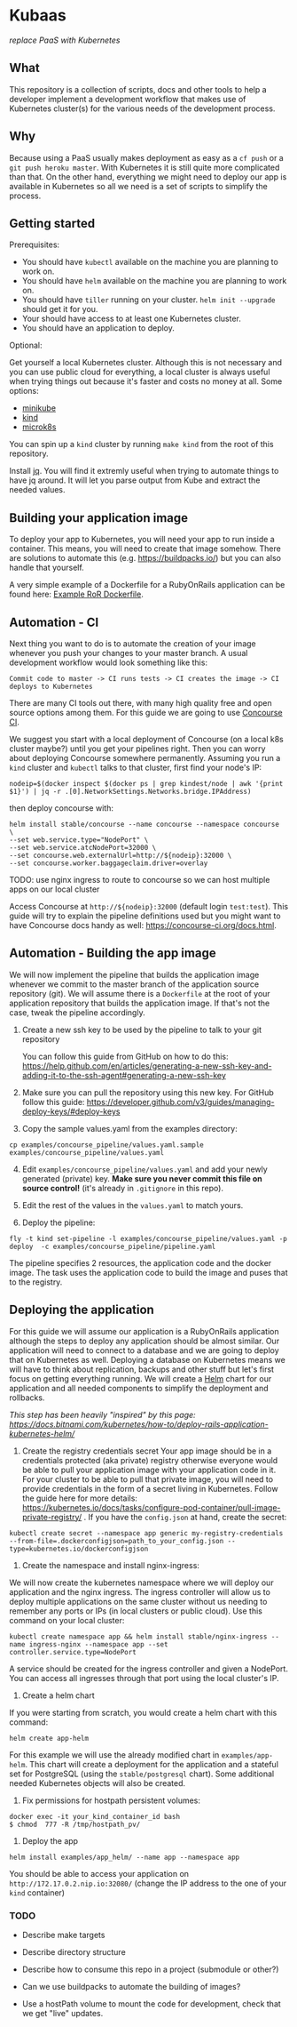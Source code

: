 # Kubaas
_replace PaaS with Kubernetes_

## What

This repository is a collection of scripts, docs and other tools to help a developer
implement a development workflow that makes use of Kubernetes cluster(s) for the
various needs of the development process.

## Why

Because using a PaaS usually makes deployment as easy as a `cf push` or a `git push heroku master`. With Kubernetes it is still quite more complicated than that. On the other hand, everything we might need to deploy our app is available in Kubernetes so all we need is a set of scripts to simplify the process.

## Getting started

Prerequisites:

- You should have `kubectl` available on the machine you are planning to work on.
- You should have `helm` available on the machine you are planning to work on.
- You should have `tiller` running on your cluster. `helm init --upgrade` should get it for you.
- Your should have access to at least one Kubernetes cluster.
- You should have an application to deploy.

Optional:

Get yourself a local Kubernetes cluster. Although this is not necessary and you can use public cloud for everything, a local cluster is always
useful when trying things out because it's faster and costs no money at all. Some options:

- [minikube](https://kubernetes.io/docs/setup/learning-environment/minikube/)
- [kind](https://github.com/kubernetes-sigs/kind)
- [microk8s](https://microk8s.io/)

You can spin up a `kind` cluster by running `make kind` from the root of this repository.

Install [jq](https://stedolan.github.io/jq/). You will find it extremly useful when trying to automate things to have jq around. It will let you parse output from Kube and extract the needed values.

## Building your application image

To deploy your app to Kubernetes, you will need your app to run inside a container. This means, you will need to create that image somehow. There are solutions to automate this (e.g. https://buildpacks.io/) but you can also handle that yourself.

A very simple example of a Dockerfile for a RubyOnRails application can be found here: [Example RoR Dockerfile](examples/RoR_Dockerfile).

## Automation - CI

Next thing you want to do is to automate the creation of your image whenever you push your changes to your master branch.
A usual development workflow would look something like this:

```
Commit code to master -> CI runs tests -> CI creates the image -> CI deploys to Kubernetes
```

There are many CI tools out there, with many high quality free and open source options among them. For this guide we are going to use [Concourse CI](https://concourse-ci.org/).

We suggest you start with a local deployment of Concourse (on a local k8s cluster maybe?) until you get your pipelines right. Then you can worry about deploying Concourse somewhere permanently. Assuming you run a `kind` cluster and  `kubectl` talks to that cluster, first find your node's IP:

```
nodeip=$(docker inspect $(docker ps | grep kindest/node | awk '{print $1}') | jq -r .[0].NetworkSettings.Networks.bridge.IPAddress)
```

then deploy concourse with:

```
helm install stable/concourse --name concourse --namespace concourse  \
--set web.service.type="NodePort" \
--set web.service.atcNodePort=32000 \
--set concourse.web.externalUrl=http://${nodeip}:32000 \
--set concourse.worker.baggageclaim.driver=overlay
```

TODO: use nginx ingress to route to concourse so we can host multiple apps on our local cluster

Access Concourse at `http://${nodeip}:32000` (default login `test:test`). This guide will try to explain the pipeline definitions used but you might want to have Concourse docs handy as well: https://concourse-ci.org/docs.html.

## Automation - Building the app image

We will now implement the pipeline that builds the application image whenever we commit to the master branch of the application source repository (git). We will assume there is a `Dockerfile` at the root of your application repository that builds the application image.
If that's not the case, tweak the pipeline accordingly.

1. Create a new ssh key to be used by the pipeline to talk to your git repository

   You can follow this guide from GitHub on how to do this:
   https://help.github.com/en/articles/generating-a-new-ssh-key-and-adding-it-to-the-ssh-agent#generating-a-new-ssh-key

2. Make sure you can pull the repository using this new key.
   For GitHub follow this guide: https://developer.github.com/v3/guides/managing-deploy-keys/#deploy-keys

3. Copy the sample values.yaml from the examples directory:

```
cp examples/concourse_pipeline/values.yaml.sample examples/concourse_pipeline/values.yaml
```

4. Edit `examples/concourse_pipeline/values.yaml` and add your newly generated (private) key.
   **Make sure you never commit this file on source control!** (it's already in `.gitignore` in this repo).

5. Edit the rest of the values in the `values.yaml` to match yours.

6. Deploy the pipeline:

```
fly -t kind set-pipeline -l examples/concourse_pipeline/values.yaml -p deploy  -c examples/concourse_pipeline/pipeline.yaml
```

The pipeline specifies 2 resources, the application code and the docker image. The task uses the application code to build the image and puses that to the registry.

## Deploying the application

For this guide we will assume our application is a RubyOnRails application although the steps to deploy any application should be almost similar. Our application will need to connect to a database and we are going to deploy that on Kubernetes as well. Deploying a database on Kubernetes means we will have to think about replication, backups and other stuff but let's first focus on getting everything running.
We will create a [Helm](https://helm.sh/) chart for our application and all needed components to simplify the deployment and rollbacks.

_This step has been heavily "inspired" by this page: https://docs.bitnami.com/kubernetes/how-to/deploy-rails-application-kubernetes-helm/_


1. Create the registry credentials secret
   Your app image should be in a credentials protected (aka private) registry otherwise everyone would be able to pull your application image with your application code in it. For your cluster to be able to pull that private image, you will need to provide credentials in the form of a secret living in Kubernetes. Follow the guide here for more details: https://kubernetes.io/docs/tasks/configure-pod-container/pull-image-private-registry/ . If you have the `config.json` at hand, create the secret:

```
kubectl create secret --namespace app generic my-registry-credentials --from-file=.dockerconfigjson=path_to_your_config.json --type=kubernetes.io/dockerconfigjson
```

1. Create the namespace and install nginx-ingress:

We will now create the kubernetes namespace where we will deploy our application and the nginx ingress.
The ingress controller will allow us to deploy multiple applications on the same cluster without us needing to remember any ports or IPs (in local clusters or public cloud). Use this command on your local cluster:

```
kubectl create namespace app && helm install stable/nginx-ingress --name ingress-nginx --namespace app --set controller.service.type=NodePort
```

A service should be created for the ingress controller and given a NodePort. You can access all ingresses through that port using the local cluster's IP.

1. Create a helm chart

If you were starting from scratch, you would create a helm chart with this command:

```
helm create app-helm
```

For this example we will use the already modified chart in `examples/app-helm`. This chart will create a deployment for the application and a stateful set for PostgreSQL (using the `stable/postgresql` chart). Some additional needed Kubernetes objects will also be created.


1. Fix permissions for hostpath persistent volumes:

```
docker exec -it your_kind_container_id bash
$ chmod  777 -R /tmp/hostpath_pv/
```

1. Deploy the app

```
helm install examples/app_helm/ --name app --namespace app
```

You should be able to access your application on `http://172.17.0.2.nip.io:32080/`
(change the IP address to the one of your `kind` container)

### TODO

- Describe make targets
- Describe directory structure
- Describe how to consume this repo in a project (submodule or other?)

- Can we use buildpacks to automate the building of images?
- Use a hostPath volume to mount the code for development, check that we get "live" updates.
